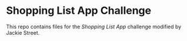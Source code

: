 # Shopping List App Challenge

This repo contains files for the *Shopping List App* challenge modified by Jackie Street. 
